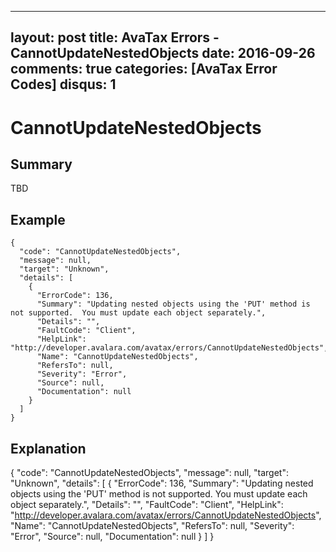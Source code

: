 
---
layout: post
title: AvaTax Errors - CannotUpdateNestedObjects
date: 2016-09-26
comments: true
categories: [AvaTax Error Codes]
disqus: 1
---

# CannotUpdateNestedObjects

## Summary

TBD

## Example

    {
      "code": "CannotUpdateNestedObjects",
      "message": null,
      "target": "Unknown",
      "details": [
        {
          "ErrorCode": 136,
          "Summary": "Updating nested objects using the 'PUT' method is not supported.  You must update each object separately.",
          "Details": "",
          "FaultCode": "Client",
          "HelpLink": "http://developer.avalara.com/avatax/errors/CannotUpdateNestedObjects",
          "Name": "CannotUpdateNestedObjects",
          "RefersTo": null,
          "Severity": "Error",
          "Source": null,
          "Documentation": null
        }
      ]
    }

## Explanation

{
      "code": "CannotUpdateNestedObjects",
      "message": null,
      "target": "Unknown",
      "details": [
        {
          "ErrorCode": 136,
          "Summary": "Updating nested objects using the 'PUT' method is not supported.  You must update each object separately.",
          "Details": "",
          "FaultCode": "Client",
          "HelpLink": "http://developer.avalara.com/avatax/errors/CannotUpdateNestedObjects",
          "Name": "CannotUpdateNestedObjects",
          "RefersTo": null,
          "Severity": "Error",
          "Source": null,
          "Documentation": null
        }
      ]
    }
